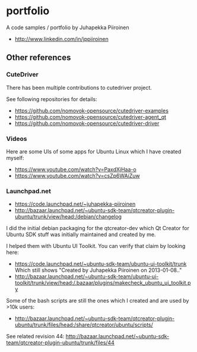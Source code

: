 # portfolio
A code samples / portfolio by Juhapekka Piiroinen
 - http://www.linkedin.com/in/jppiiroinen

## Other references

### CuteDriver

There has been multiple contributions to cutedriver project.

See following repositories for details:
 - https://github.com/nomovok-opensource/cutedriver-examples
 - https://github.com/nomovok-opensource/cutedriver-agent_qt
 - https://github.com/nomovok-opensource/cutedriver-driver

### Videos
Here are some UIs of some apps for Ubuntu Linux which I have created myself:
 - https://www.youtube.com/watch?v=PaxdXjHaa-o
 - https://www.youtube.com/watch?v=csZp6WAiZuw

### Launchpad.net
 - https://code.launchpad.net/~juhapekka-piiroinen
 - http://bazaar.launchpad.net/~ubuntu-sdk-team/qtcreator-plugin-ubuntu/trunk/view/head:/debian/changelog

I did the initial debian packaging for the qtcreator-dev which Qt Creator for Ubuntu SDK stuff was initially maintained and created by me.

I helped them with Ubuntu UI Toolkit. You can verify that claim by looking here:
 - https://code.launchpad.net/~ubuntu-sdk-team/ubuntu-ui-toolkit/trunk
Which still shows "Created by Juhapekka Piiroinen on 2013-01-08.."
 - http://bazaar.launchpad.net/~ubuntu-sdk-team/ubuntu-ui-toolkit/trunk/view/head:/.bazaar/plugins/makecheck_ubuntu_ui_toolkit.py

Some of the bash scripts are still the ones which I created and are used by >10k users:
 - http://bazaar.launchpad.net/~ubuntu-sdk-team/qtcreator-plugin-ubuntu/trunk/files/head:/share/qtcreator/ubuntu/scripts/

See related revision 44: http://bazaar.launchpad.net/~ubuntu-sdk-team/qtcreator-plugin-ubuntu/trunk/files/44
